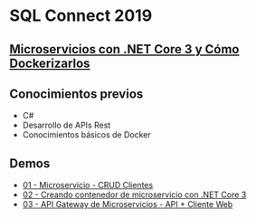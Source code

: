 # SQL Connect 2019
## [Microservicios con .NET Core 3 y Cómo Dockerizarlos](https://github.com/GTSSUG/SQLConnect/tree/master/Presentaciones)

## **Conocimientos previos**  
* C#
* Desarrollo de APIs Rest
* Conocimientos básicos de Docker

## **Demos**  
* [01 - Microservicio - CRUD Clientes](demo01_clientes)
* [02 - Creando contenedor de microservicio con .NET Core 3](demo02_parametros_docker)
* [03 - API Gateway de Microservicios - API + Cliente Web](demo03_api_cliente_web)